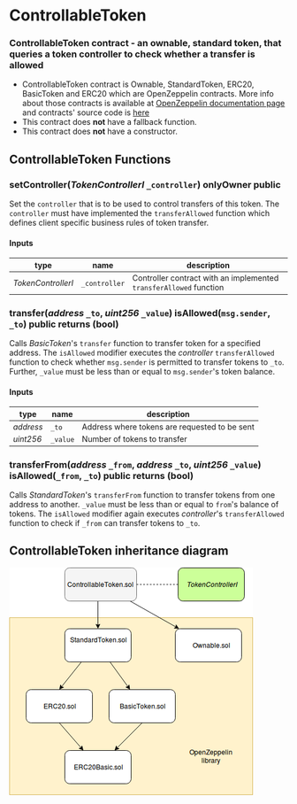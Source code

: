 # ControllableToken

### ControllableToken contract - an ownable, standard token, that queries a token controller to check whether a transfer is allowed 
 
- ControllableToken contract is Ownable, StandardToken, ERC20, BasicToken and ERC20 which are OpenZeppelin contracts. More info about those contracts is available at [OpenZeppelin documentation page](https://openzeppelin.org/api/docs/open-zeppelin.html) and contracts' source code is [here](https://github.com/OpenZeppelin/zeppelin-solidity/tree/master/contracts/token/ERC20)
- This contract does **not** have a fallback function.
- This contract does **not** have a constructor.


## ControllableToken Functions

### setController(*TokenControllerI* `_controller`) onlyOwner public
Set the `controller` that is to be used to control transfers of this token. The `controller` must have implemented the `transferAllowed` function which defines client specific business rules of token transfer. 

#### Inputs

| type      | name     | description      |
| --------- | -------- | ---------------- |
| *TokenControllerI* | `_controller` | Controller contract with an implemented `transferAllowed` function |


### transfer(*address* `_to`, *uint256* `_value`) isAllowed(`msg.sender`, `_to`) public returns (bool)
Calls *BasicToken*'s `transfer` function to transfer token for a specified address. The `isAllowed` modifier executes the *controller* `transferAllowed` function to check whether `msg.sender` is permitted to transfer tokens to `_to`. Further, `_value` must be less than or equal to `msg.sender`'s token balance.

#### Inputs

| type      | name     | description      |
| --------- | -------- | ---------------- |
| *address* | `_to` | Address where tokens are requested to be sent |
| *uint256* | `_value` | Number of tokens to transfer |


### transferFrom(*address* `_from`, *address* `_to`, *uint256* `_value`) isAllowed(`_from`, `_to`) public returns (bool)
Calls *StandardToken*'s `transferFrom` function to transfer tokens from one address to another. `_value` must be less than or equal to `from`'s balance of tokens. The `isAllowed` modifier again executes *controller*'s `transferAllowed` function to check if `_from` can transfer tokens to `_to`.

## ControllableToken inheritance diagram
![ControllableToken inheritance diagram](/diagrams/tokenController.png)
